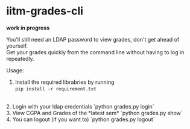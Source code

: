 # iitm-grades-cli

**work in progress**

You'll still need an LDAP password to view grades, don't get ahead of yourself.   
Get your grades quickly from the command line without having to log in repeatedly.   

Usage:
1. Install the required librabries by running   
`pip install -r requirement.txt`   
<br>
2. Login with your ldap credentials   
`python grades.py login`   
<br>
3. View CGPA and Grades of the *latest sem*   
`python grades.py show`   
<br>
4. You can logout (if you want to)   
`python grades.py logout`
